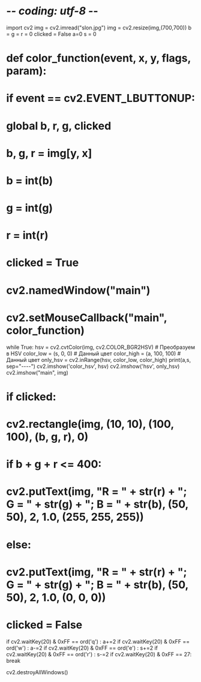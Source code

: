 # -*- coding: utf-8 -*- 
import cv2 
img = cv2.imread("slon.jpg") 
img = cv2.resize(img,(700,700)) 
b = g = r = 0 
clicked = False 
a=0 
s = 0 
# def color_function(event, x, y, flags, param): 
# if event == cv2.EVENT_LBUTTONUP: 
# global b, r, g, clicked 
# b, g, r = img[y, x] 
# b = int(b) 
# g = int(g) 
# r = int(r) 
# clicked = True 
# cv2.namedWindow("main") 
# cv2.setMouseCallback("main", color_function) 
while True: 
 hsv = cv2.cvtColor(img, cv2.COLOR_BGR2HSV) # Преобразуем в HSV 
 color_low = (s, 0, 0) # Данный цвет 
 color_high = (a, 100, 100) # Данный цвет 
 only_hsv = cv2.inRange(hsv, color_low, color_high) 
 print(a,s, sep="----") 
 cv2.imshow('color_hsv', hsv) 
 cv2.imshow('hsv', only_hsv) 
 cv2.imshow("main", img) 
 # if clicked: 
 # cv2.rectangle(img, (10, 10), (100, 100), (b, g, r), 0) 
 # 
 # if b + g + r <= 400: 
 # cv2.putText(img, "R = " + str(r) + "; G = " + str(g) + "; B = " + str(b), (50, 50), 2, 1.0, (255, 255, 255)) 
 # else: 
 # cv2.putText(img, "R = " + str(r) + "; G = " + str(g) + "; B = " + str(b), (50, 50), 2, 1.0, (0, 0, 0)) 
 # clicked = False 
 
 if cv2.waitKey(20) & 0xFF == ord('q') : 
 a+=2 
 if cv2.waitKey(20) & 0xFF == ord('w') : 
 a-=2 
 if cv2.waitKey(20) & 0xFF == ord('e') : 
 s+=2 
 if cv2.waitKey(20) & 0xFF == ord('r') : 
 s-=2 
 if cv2.waitKey(20) & 0xFF == 27: 
 break 
 
cv2.destroyAllWindows()
